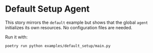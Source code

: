 # Default Setup Agent

This story mirrors the `default` example but shows that the global `agent`
initializes its own resources. No configuration files are needed.

Run it with:

```bash
poetry run python examples/default_setup/main.py
```
